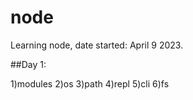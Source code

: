 # node
Learning node, date started: April 9 2023. 

##Day 1:

1)modules
2)os
3)path
4)repl
5)cli
6)fs

